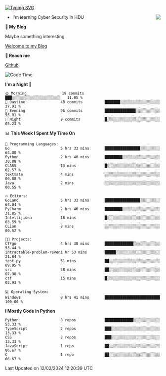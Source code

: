 [![Typing SVG](https://readme-typing-svg.herokuapp.com?font=Fira+Code&pause=1000&random=false&width=450&height=60&lines=Hello+%F0%9F%91%8B%F0%9F%8F%BB;I'm+JBNRZ)](https://git.io/typing-svg)

<a href="#">
  <img align="right" src="https://github-readme-stats.vercel.app/api?username=JBNRZ&show_icons=true&bg_color=15,f2f7fd,E0EAFC" />
</a>

- I'm learning Cyber Security in HDU

 **🌱 My Blog**

Maybe something interesting

[Welcome to my Blog](https://jbnrz.com.cn/)

 **💬 Reach me** 

[Github](https://github.com/JBNRZ)


<!--START_SECTION:waka-->
![Code Time](http://img.shields.io/badge/Code%20Time-318%20hrs%2045%20mins-blue)

**I'm a Night 🦉** 

```text
🌞 Morning                19 commits          ███░░░░░░░░░░░░░░░░░░░░░░   11.05 % 
🌆 Daytime                48 commits          ███████░░░░░░░░░░░░░░░░░░   27.91 % 
🌃 Evening                96 commits          ██████████████░░░░░░░░░░░   55.81 % 
🌙 Night                  9 commits           █░░░░░░░░░░░░░░░░░░░░░░░░   05.23 % 
```


📊 **This Week I Spent My Time On** 

```text
💬 Programming Languages: 
Go                       5 hrs 33 mins       ████████████████░░░░░░░░░   64.00 % 
Python                   2 hrs 40 mins       ████████░░░░░░░░░░░░░░░░░   30.88 % 
CLASS                    13 mins             █░░░░░░░░░░░░░░░░░░░░░░░░   02.57 % 
textmate                 4 mins              ░░░░░░░░░░░░░░░░░░░░░░░░░   00.88 % 
Java                     2 mins              ░░░░░░░░░░░░░░░░░░░░░░░░░   00.55 % 

🔥 Editors: 
GoLand                   5 hrs 33 mins       ████████████████░░░░░░░░░   64.04 % 
PyCharm                  2 hrs 46 mins       ████████░░░░░░░░░░░░░░░░░   31.85 % 
Intellijidea             18 mins             █░░░░░░░░░░░░░░░░░░░░░░░░   03.59 % 
CLion                    2 mins              ░░░░░░░░░░░░░░░░░░░░░░░░░   00.52 % 

🐱‍💻 Projects: 
CTFgo                    4 hrs 38 mins       █████████████░░░░░░░░░░░░   53.44 % 
intractable-problem-reven1 hr 53 mins        █████░░░░░░░░░░░░░░░░░░░░   21.84 % 
test.py                  51 mins             ██░░░░░░░░░░░░░░░░░░░░░░░   09.95 % 
src                      38 mins             ██░░░░░░░░░░░░░░░░░░░░░░░   07.38 % 
ctf                      15 mins             █░░░░░░░░░░░░░░░░░░░░░░░░   02.93 % 

💻 Operating System: 
Windows                  8 hrs 41 mins       █████████████████████████   100.00 % 
```

**I Mostly Code in Python** 

```text
Python                   8 repos             █████████████░░░░░░░░░░░░   53.33 % 
TypeScript               2 repos             ███░░░░░░░░░░░░░░░░░░░░░░   13.33 % 
CSS                      2 repos             ███░░░░░░░░░░░░░░░░░░░░░░   13.33 % 
JavaScript               1 repo              ██░░░░░░░░░░░░░░░░░░░░░░░   06.67 % 
C                        1 repo              ██░░░░░░░░░░░░░░░░░░░░░░░   06.67 % 
```




 Last Updated on 12/02/2024 12:20:39 UTC
<!--END_SECTION:waka-->
